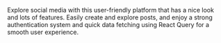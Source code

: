 Explore social media with this user-friendly platform that has a nice look and lots of features. Easily create and explore posts, and enjoy a strong authentication system and quick data fetching using React Query for a smooth user experience.

